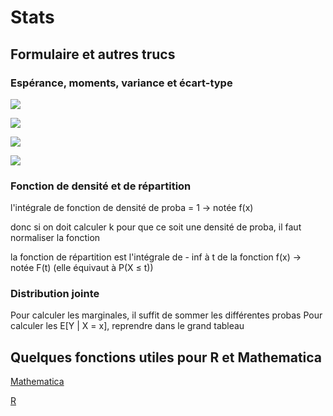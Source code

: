 # Stats

## Formulaire et autres trucs

### Espérance, moments, variance et écart-type 

![](http://mathurl.com/yaubmbgt.png)

![](https://wikimedia.org/api/rest_v1/media/math/render/svg/c51e95b59c11e3e53d3b32a95b252d2dbe743c73)

![](http://mathurl.com/yapm3l3d.png)

![](http://mathurl.com/y77p524f.png)

### Fonction de densité et de répartition

l'intégrale de fonction de densité de proba = 1 -> notée f(x)

donc si on doit calculer k pour que ce soit une densité de proba, il faut normaliser la fonction

la fonction de répartition est l'intégrale de - inf à t de la fonction f(x) -> notée F(t) (elle équivaut à P(X ≤ t))

### Distribution jointe

Pour calculer les marginales, il suffit de sommer les différentes probas
Pour calculer les E[Y | X = x], reprendre dans le grand tableau

## Quelques fonctions utiles pour R et Mathematica

[Mathematica](https://whereislucas.github.io/stats/mathematica)

[R](https://whereislucas.github.io/stats/R)

